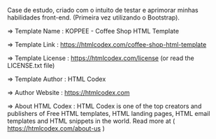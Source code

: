 Case de estudo, criado com o intuito de testar e aprimorar minhas habilidades front-end.
(Primeira vez utilizando o Bootstrap).
 
 
  =>  Template Name    : KOPPEE - Coffee Shop HTML Template

  =>  Template Link    : https://htmlcodex.com/coffee-shop-html-template

  =>  Template License : https://htmlcodex.com/license (or read the LICENSE.txt file)

  =>  Template Author  : HTML Codex

  =>  Author Website   : https://htmlcodex.com

  =>  About HTML Codex : HTML Codex is one of the top creators and publishers of Free HTML templates, HTML landing pages, HTML email templates and HTML snippets in the world. Read more at ( https://htmlcodex.com/about-us )
